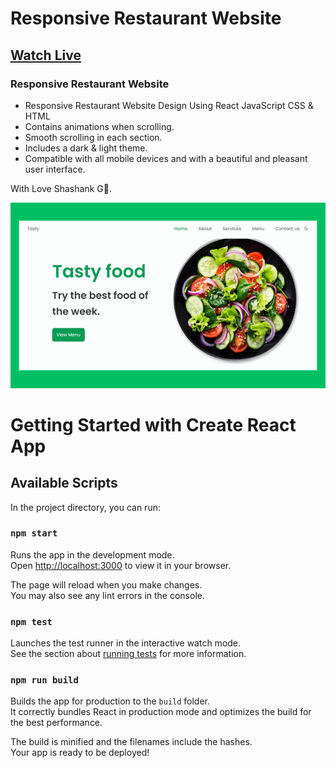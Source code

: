 # Responsive Restaurant Website

## [Watch Live](https://007shashi.github.io/Simple-React-Project/)

### Responsive Restaurant Website

- Responsive Restaurant Website Design Using React JavaScript CSS & HTML
- Contains animations when scrolling.
- Smooth scrolling in each section.
- Includes a dark & light theme.
- Compatible with all mobile devices and with a beautiful and pleasant user interface.

With Love Shashank G💙.

![preview.png](https://github.com/007shashi/Simple-React-Project/blob/main/preview.png)

# Getting Started with Create React App

## Available Scripts

In the project directory, you can run:

### `npm start`

Runs the app in the development mode.\
Open [http://localhost:3000](http://localhost:3000) to view it in your browser.

The page will reload when you make changes.\
You may also see any lint errors in the console.

### `npm test`

Launches the test runner in the interactive watch mode.\
See the section about [running tests](https://facebook.github.io/create-react-app/docs/running-tests) for more information.

### `npm run build`

Builds the app for production to the `build` folder.\
It correctly bundles React in production mode and optimizes the build for the best performance.

The build is minified and the filenames include the hashes.\
Your app is ready to be deployed!
